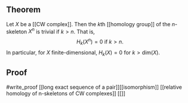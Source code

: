 ## Theorem
Let $X$ be a [[CW complex]]. Then the $k$th [[homology group]] of the $n$-skeleton $X^n$ is trivial if $k >n$. That is, $$H_k(X^n) = 0 \text{ if } k > n.$$ In particular, for $X$ finite-dimensional, $H_k(X) = 0$ for $k > \text{dim}(X)$. 
## Proof
#write_proof  [[long exact sequence of a pair]][[isomorphism]] [[relative homology of n-skeletons of CW complexes]] [[]]